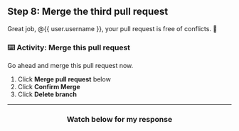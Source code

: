 ## Step 8: Merge the third pull request

Great job, @{{ user.username }}, your pull request is free of conflicts. :tada:

### :keyboard: Activity: Merge this pull request

Go ahead and merge this pull request now.

1. Click **Merge pull request** below
1. Click **Confirm Merge**
1. Click **Delete branch**

<hr>
<h3 align="center">Watch below for my response</h3>
